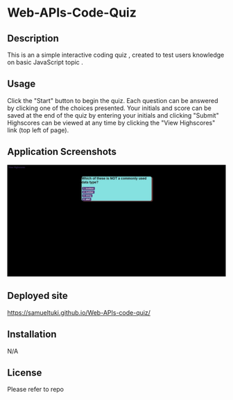 # Web-APIs-Code-Quiz

## Description

This is an a simple interactive coding quiz , created to test users knowledge on basic JavaScript topic .

## Usage

Click the "Start" button to begin the quiz.
Each question can be answered by clicking one of the choices presented.
Your initials and score can be saved at the end of the quiz by entering your initials and clicking "Submit"
Highscores can be viewed at any time by clicking the "View Highscores" link (top left of page).

## Application Screenshots

![Alt text](./assets/img/Web%20capture_24-1-2023_51420_127.0.0.1.jpeg)

## Deployed site 

https://samueltuki.github.io/Web-APIs-code-quiz/

## Installation
N/A

## License

Please refer to repo

